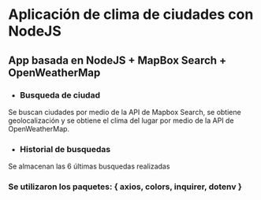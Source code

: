 # Aplicación de clima de ciudades con NodeJS

## App basada en NodeJS + MapBox Search + OpenWeatherMap

- ### Busqueda de ciudad

Se buscan ciudades por medio de la API de Mapbox Search, se obtiene geolocalización y se obtiene el clima del lugar por medio de la API de OpenWeatherMap.

- ### Historial de busquedas

Se almacenan las 6 últimas busquedas realizadas


### Se utilizaron los paquetes: { axios, colors, inquirer, dotenv }